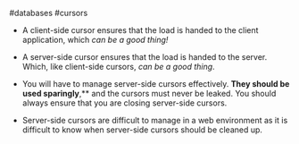 #databases #cursors

* A client-side cursor ensures that the load is handed to the client application, which *can be a good thing!*

* A server-side cursor ensures that the load is handed to the server. Which, like client-side cursors, *can be a good thing*.

* You will have to manage server-side cursors effectively. **They should be used sparingly**,** and the cursors must never be leaked. You should always ensure that you are closing server-side cursors.

* Server-side cursors are difficult to manage in a web environment as it is difficult to know when server-side cursors should be cleaned up.
